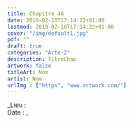 ```yaml
---
title: Chapitre 46
date: 2019-02-18T17:14:22+01:00
lastmod: 2019-02-18T17:14:22+01:00
cover: "/img/default1.jpg"
pdf: ""
draft: true
categories: "Acte-2"
description: TitreChap
artwork: false
titleArt: Nom
artist: Nom
urlImg : ["https", "www.artwork.com/"]
---
```

_Lieu :   
Date : _